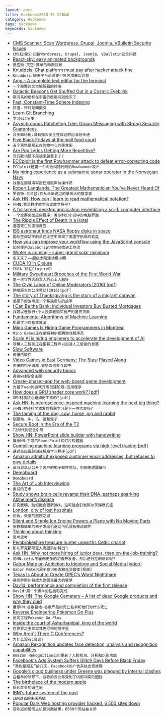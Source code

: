 ```yaml
---
layout: post
title: Hacknews2018-11-22新闻
category: Hacknews
tags: hacknews
keywords: hacknews
---
```




- [CMS Scanner: Scan Wordpress, Drupal, Joomla, VBulletin Security Issues](https://github.com/ajinabraham/CMSScan)
- `CMS扫描仪:扫描Wordpress, Drupal, Joomla, VBulletin安全问题`
- [React-sky: easy animated backgrounds](https://github.com/lucagez/sky)
- `反应物-天空:简单的动画背景`
- [Knuddels: Chat platform must pay after hacker attack fine](http://www.tellerreport.com/tech/--knuddels--chat-platform-must-pay-after-hacker-attack-fine-.S1xs7l4Am.html)
- `Knuddels:聊天平台必须支付黑客攻击后罚款`
- [Amp – A complete text editor for the terminal](https://amp.rs/)
- `一个完整的文本编辑器的终端`
- [Galactic Beacons Get Snuffed Out in a Cosmic Eyeblink](https://www.quantamagazine.org/why-changing-look-quasars-appear-to-vanish-20181121/)
- `银河系的信标在宇宙的眨眼间就熄灭了`
- [Fast, Constant-Time Sphere Indexing](http://donw.io/post/sphere-indexing/)
- `快速，恒时球面索引`
- [Learn Git Branching](https://learngitbranching.js.org/)
- `学习Git分支`
- [Asynchronous Ratcheting Tree: Group Messaging with Strong Security Guarantees](https://github.com/facebookresearch/asynchronousratchetingtree)
- `异步棘轮树:具有强大安全性保证的组消息传递`
- [Five Black Fridays at the mall food court](https://www.vox.com/the-goods/2018/11/21/18104973/black-friday-mall-coffee-worker-experience-gloria-jeans)
- `五个黑色星期五在购物中心的美食街`
- [Are Pop Lyrics Getting More Repetitive?](https://pudding.cool/2017/05/song-repetition/)
- `流行歌词是不是越来越重复了?`
- [ECCploit is the first Rowhammer attack to defeat error-correcting code](https://arstechnica.com/information-technology/2018/11/potentially-disastrous-rowhammer-bitflips-can-bypass-ecc-protections/)
- `ECCploit是第一个击败纠错代码的Rowhammer攻击`
- [My hiring experience as a submarine sonar operator in the Norwegian Navy](https://www.brautaset.org/articles/2018/submarine-sonar-hiring.html)
- `我曾在挪威海军担任潜艇声纳操作员`
- [Robert Langlands: The Greatest Mathematician You’ve Never Heard Of](https://thewalrus.ca/the-greatest-mathematician-youve-never-heard-of/)
- `罗伯特·兰兰兹:你从未听说过的最伟大的数学家`
- [Ask HN: How can I learn to read mathematical notation?](item?id=18510528)
- `问HN:我怎样才能学会读数学符号?`
- [A fullscreen desktop application resembling a sci-fi computer interface](https://github.com/GitSquared/edex-ui)
- `一个全屏桌面应用程序，类似科幻小说中的电脑界面`
- [The Ripple Effect of Death in a Hotel](https://lithub.com/the-ripple-effect-of-death-in-a-hotel/)
- `酒店死亡的连锁反应`
- [ISS astronaut finds NASA floppy disks in space](https://www.cnet.com/news/iss-astronaut-finds-nasa-floppy-disks-in-space/)
- `国际空间站宇航员在太空中发现了美国宇航局的软盘`
- [How you can improve your workflow using the JavaScript console](https://medium.freecodecamp.org/how-you-can-improve-your-workflow-using-the-javascript-console-bdd7823a9472)
- `如何使用JavaScript控制台改进工作流`
- [Winter is coming – super grand solar minimum](https://www.nextbigfuture.com/2018/11/winter-is-coming-super-grand-solar-minimum.html)
- `冬天来了——超级太阳活动极小期`
- [CUDA 10 in Clojure](https://dragan.rocks/articles/18/CUDA-10-in-Clojure)
- `CUDA 10在Clojure中`
- [Military Sweetheart Brooches of the First World War](http://www.historyworkshop.org.uk/radical-objects-military-sweetheart-brooches-of-the-first-world-war/)
- `第一次世界大战军人的心上人胸针`
- [The Civic Labor of Online Moderators (2016) [pdf]](http://blogs.oii.ox.ac.uk/ipp-conference/sites/ipp/files/documents/JNM-The_Civic_Labor_of_Online_Moderators__Internet_Politics_Policy_.pdf)
- `网络版主的公民劳动(2016)[pdf]`
- [The story of Thanksgiving is the story of a migrant caravan](https://edition.cnn.com/2018/11/21/opinions/story-of-thanksgiving-is-the-story-of-a-migrant-caravan-parini/index.html)
- `感恩节的故事是一个移民商队的故事`
- [I Can Be the Bank: Individual Investors Buy Busted Mortgages](https://www.wsj.com/articles/a-decade-after-the-housing-crisis-small-investors-try-to-bring-busted-mortgages-back-to-life-1542734455)
- `我可以是银行:个人投资者购买破产的抵押贷款`
- [Fundamental Algorithms of Machine Learning](https://www.dropbox.com/s/qiq2c85cle9ydb6/Chapter3.pdf?dl=0)
- `机器学习的基本算法`
- [Mino Games Is Hiring Game Programmers in Montreal](https://mino-games.workable.com/j/7AC7233C2B)
- `Mino Games正在蒙特利尔招聘游戏程序员`
- [Scale AI is hiring engineers to accelerate the development of AI](https://scale.ai/about#jobs)
- `规模人工智能正在招募工程师以加速人工智能的发展`
- [Slow Software](https://www.inkandswitch.com/slow-software.html)
- `缓慢的软件`
- [Video Games in East Germany: The Stasi Played Along](https://www.zeit.de/digital/games/2018-11/computer-games-gdr-stasi-surveillance-gamer-crowd/komplettansicht)
- `东德的电子游戏:史塔西也参与其中`
- [Advanced web security topics](https://blog.georgovassilis.com/2016/04/16/advanced-web-security-topics/)
- `高级web安全主题`
- [Create-phaser-app for web-based game development](https://github.com/simiancraft/create-phaser-app)
- `为基于web的游戏开发创建阶段-应用程序`
- [How does a GPU shader core work? [pdf]](http://aras-p.info/texts/files/2018Academy%20-%20GPU.pdf)
- `GPU材质核心是如何工作的?[pdf]`
- [Ask HN: Is neuroscience-inspired machine learning the next big thing?](item?id=18509212)
- `问HN:神经科学激发的机器学习是下一件大事吗?`
- [The taming of the dog, cow, horse, pig and rabbit](https://phys.org/news/2018-11-dog-cow-horse-pig-rabbit.html)
- `驯服狗，牛，马，猪和兔子`
- [Secure Boot in the Era of the T2](https://duo.com/labs/research/secure-boot-in-the-era-of-the-t2)
- `T2时代的安全引导`
- [Show HN: PowerPoint slide builder with handwriting](https://webdemo.myscript.com/views/diagram/index.html#/)
- `展示HN:手写的PowerPoint幻灯片构建器`
- [Compiling machine learning programs via high-level tracing [pdf]](https://www.sysml.cc/doc/146.pdf)
- `通过高级跟踪编译机器学习程序[pdf]`
- [Amazon admits it exposed customer email addresses, but refuses to give details](https://techcrunch.com/2018/11/21/amazon-admits-it-exposed-customer-email-addresses-doubles-down-on-secrecy/)
- `亚马逊承认公开了客户的电子邮件地址，但拒绝透露细节`
- [Demoboard](https://frontarm.com/demoboard/)
- `Demoboard`
- [The Art of Job Interviewing](https://www.artofwork.co/job-interviewing)
- `面试的艺术`
- [Study shows brain cells revamp their DNA, perhaps sparking Alzheimer’s disease](http://www.sciencemag.org/news/2018/11/landmark-study-shows-brain-cells-revamp-their-dna-make-new-proteins-perhaps-sparking)
- `研究表明，脑细胞会更新DNA，这可能会引发阿尔茨海默氏症`
- [London, city of lost hospitals](https://wellcomecollection.org/articles/W6jAXxIAACAAmykv)
- `伦敦，失落的医院之城`
- [Silent and Simple Ion Engine Powers a Plane with No Moving Parts](https://www.scientificamerican.com/article/silent-and-simple-ion-engine-powers-a-plane-with-no-moving-parts/)
- `安静和简单的离子发动机驱动飞机没有移动部件`
- [Thinking about thinking](https://www.cia.gov/library/center-for-the-study-of-intelligence/csi-publications/books-and-monographs/psychology-of-intelligence-analysis/art4.html)
- `思考思考`
- [Pembrokeshire treasure hunter unearths Celtic chariot](https://www.bbc.com/news/uk-wales-46294000)
- `彭布罗克郡寻宝人发掘凯尔特战车`
- [Ask HN: Why not more hiring of junior devs, then on-the-job-training?](item?id=18507407)
- `问HN:为什么不雇佣更多的初级开发者，然后进行在职培训呢?`
- [Gabor Maté on Addiction to Ideology and Social Media [video]](https://www.youtube.com/watch?v=x2YdpvnwtGc)
- `Gabor Mate沉溺于意识形态和社交媒体[视频]`
- [Texas Is About to Create OPEC’s Worst Nightmare](https://www.bloomberg.com/news/articles/2018-11-21/opec-s-worst-nightmare-the-permian-is-about-to-pump-a-lot-more)
- `德克萨斯州将成为欧佩克最大的噩梦`
- [Dav1d: performance and completion of the first release](http://www.jbkempf.com/blog/post/2018/dav1d-toward-the-first-release)
- `Dav1d:第一个版本的性能和完成`
- [Show HN: The Google Cemetery – A list of dead Google products and why they died](https://gcemetery.co/)
- `展示HN:谷歌墓地-谷歌产品的死亡名单和他们为什么死亡`
- [Reverse Engineering Pokémon Go Plus](https://tinyhack.com/2018/11/21/reverse-engineering-pokemon-go-plus/)
- `反向工程Pokemon Go Plus`
- [Inside the court of Ashurbanipal, king of the world](https://www.1843magazine.com/culture/look-closer/inside-the-court-of-ashurbanipal-king-of-the-world)
- `在世界之王亚实耳巴尼帕的院子里`
- [Why Aren&#39;t There C Conferences?](https://nullprogram.com/blog/2018/11/21/)
- `为什么没有C会议?`
- [Amazon Rekognition updates face detection, analysis and recognition capabilities](https://aws.amazon.com/blogs/machine-learning/amazon-rekognition-announces-updates-to-its-face-detection-analysis-and-recognition-capabilities/)
- `Amazon Rekognition公司更新了人脸检测、分析和识别功能`
- [Facebook&#39;s Ads System Suffers Glitch Days Before Black Friday](https://www.bloomberg.com/news/articles/2018-11-20/facebook-s-ads-system-suffers-glitch-days-before-black-friday)
- `“黑色星期五”前几天，Facebook的广告系统出现故障`
- [Google’s cloud business under Greene was plagued by internal clashes](https://www.cnbc.com/2018/11/21/google-cloud-plagued-by-internal-clashes-in-its-effort-to-catch-amazon.html)
- `在格林的领导下，谷歌的云业务受到了内部冲突的困扰`
- [The birthplace of the modern apple](http://www.bbc.com/travel/story/20181120-the-birthplace-of-the-modern-apple)
- `现代苹果的诞生地`
- [IBM&#39;s future system of the past](http://www.jfsowa.com/computer/)
- `IBM过去的未来系统`
- [Popular Dark Web hosting provider hacked, 6,500 sites down](https://www.zdnet.com/article/popular-dark-web-hosting-provider-got-hacked-6500-sites-down/)
- `受欢迎的暗网主机提供商被黑，6500个网站被关闭`

